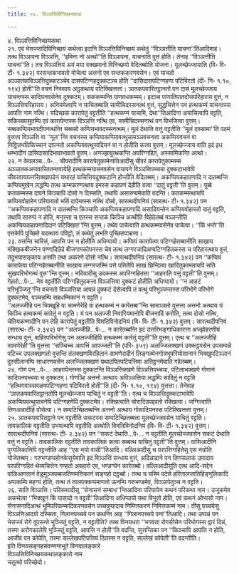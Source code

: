 ```yaml
---
title: ०४. विञ्ञत्तिविनिच्छयकथा

---
```

४. विञ्ञत्तिविनिच्छयकथा  
२१. एवं भेसज्जादिविनिच्छयं कथेत्वा इदानि विञ्ञत्तिविनिच्छयं कथेतुं ‘‘विञ्ञत्तीति याचना’’तिआदिमाह। तत्थ विञ्ञापना विञ्ञत्ति, ‘‘इमिना नो अत्थो’’ति विञ्ञापना, याचनाति वुत्तं होति। तेनाह ‘‘विञ्ञत्तीति याचना’’ति। तत्र विञ्ञत्तियं अयं मया वक्खमानो विनिच्छयो वेदितब्बोति योजना। मूलच्छेज्जायाति (वि॰ वि॰ टी॰ १.३४२) परसन्तकभावतो मोचेत्वा अत्तनो एव सन्तककरणवसेन। एवं याचतो अञ्ञातकविञ्ञत्तिदुक्कटञ्चेव दासपटिग्गहदुक्कटञ्च होति ‘‘दासिदासपटिग्गहणा पटिविरतो (दी॰ नि॰ १.१०, १९४) होती’’ति वचनं निस्साय अट्ठकथायं पटिक्खित्तत्ता। ञातकपवारितट्ठानतो पन दासं मूलच्छेज्जाय याचन्तस्स सादियनवसेनेव दुक्कटम्। सककम्मन्ति पाणवधकम्मम्। इदञ्च पाणातिपातदोसपरिहाराय वुत्तं, न विञ्ञत्तिपरिहाराय। अनियमेत्वापि न याचितब्बाति सामीचिदस्सनत्थं वुत्तं, सुद्धचित्तेन पन हत्थकम्मं याचन्तस्स आपत्ति नाम नत्थि। यदिच्छकं कारापेतुं वट्टतीति ‘‘हत्थकम्मं याचामि, देथा’’तिआदिना अयाचित्वापि वट्टति, सकिच्चपसुतम्पि एवं कारापेन्तस्स विञ्ञत्ति नत्थि एव, सामीचिदस्सनत्थं पन विभजित्वा वुत्तम्।  
सब्बकप्पियभावदीपनत्थन्ति सब्बसो कप्पियभावदस्सनत्थम्। मूलं देथाति वत्तुं वट्टतीति ‘‘मूलं दस्सामा’’ति पठमं वुत्तत्ता विञ्ञत्ति वा ‘‘मूल’’न्ति वचनस्स कप्पियाकप्पियवत्थुसामञ्ञवचनत्ता अकप्पियवचनं वा निट्ठितभतिकिच्चानं दापनतो अकप्पियवत्थुसादियनं वा न होतीति कत्वा वुत्तम्। मूलच्छेज्जाय वाति इदं इध थम्भादीनं दासिदासादिभावाभावतो वुत्तम्। अनज्झावुत्थकन्ति अपरिग्गहितं, अस्सामिकन्ति अत्थो।  
२२. न केवलञ्च…पे॰… चीवरादीनि कारापेतुकामेनातिआदीसु चीवरं कारापेतुकामस्स अञ्ञातकअप्पवारिततन्तवायेहि हत्थकम्मयाचनवसेन वायापने विञ्ञत्तिपच्चया दुक्कटाभावेपि चीवरवायापनसिक्खापदेन यथारहं पाचित्तियदुक्कटानि होन्तीति वेदितब्बम्। अकप्पियकहापणादि न दातब्बन्ति कप्पियमुखेन लद्धम्पि तत्थ कम्मकरणत्थाय इमस्स कहापणं देहीति वत्वा ‘‘दातुं वट्टती’’ति वुत्तम्। पुब्बे कतकम्मस्स दापने किञ्चापि दोसो न दिस्सति, तथापि असारुप्पमेवाति वदन्ति। कतकम्मत्थायपि कप्पियवोहारेन परियायतो भतिं दापेन्तस्स नत्थि दोसो, सारत्थदीपनियं (सारत्थ॰ टी॰ १.३४२) पन ‘‘अकप्पियकहापणादि न दातब्बन्ति किञ्चापि अकप्पियकहापणादिं असादियन्तेन कप्पियवोहारतो दातुं वट्टति, तथापि सारुप्पं न होति, मनुस्सा च एतस्स सन्तकं किञ्चि अत्थीति विहेठेतब्बं मञ्ञन्तीति अकप्पियकहापणादिदानं पटिक्खित्त’’न्ति वुत्तम्। तथेव पाचेत्वाति हत्थकम्मवसेनेव पाचेत्वा। ‘‘किं भन्ते’’ति एत्तकेपि पुच्छिते यदत्थाय पविट्ठो, तं कथेतुं लभति पुच्छितपञ्हत्ता।  
२३. वत्तन्ति चारित्तं, आपत्ति पन न होतीति अधिप्पायो। कप्पियं कारापेत्वा पटिग्गहेतब्बानीति साखाय मक्खिकबीजनेन पण्णादिछेदे बीजगामकोपनस्स चेव तत्थ लग्गरजादिअप्पटिग्गहितकस्स च परिहारत्थाय वुत्तं, तदुभयासङ्काय असति तथा अकरणे दोसो नत्थि। सारत्थदीपनियं (सारत्थ॰ टी॰ १.३४२) पन ‘‘कप्पियं कारापेत्वा पटिग्गहेतब्बानीति साखाय लग्गरजस्मिं पत्ते पतितेपि साखं छिन्दित्वा खादितुकामतायपि सति सुखपरिभोगत्थं वुत्त’’न्ति वुत्तम्। नदियादीसु उदकस्स अपरिग्गहितत्ता ‘‘आहराति वत्तुं वट्टती’’ति वुत्तम्। गेहतो…पे॰… नेव वट्टतीति परिग्गहितुदकत्ता विञ्ञत्तिया दुक्कटं होतीति अधिप्पायो। ‘‘न आहटं परिभुञ्जितु’’न्ति वचनतो विञ्ञत्तिया आपन्नं दुक्कटं देसेत्वापि तं वत्थुं परिभुञ्जन्तस्स परिभोगे परिभोगे दुक्कटमेव, पञ्चन्नम्पि सहधम्मिकानं न वट्टति।  
‘‘अलज्जीहि पन भिक्खूहि वा सामणेरेहि वा हत्थकम्मं न कारेतब्ब’’न्ति सामञ्ञतो वुत्तत्ता अत्तनो अत्थाय यं किञ्चि हत्थकम्मं कारेतुं न वट्टति। यं पन अलज्जी निवारियमानोपि बीजनादिं करोति, तत्थ दोसो नत्थि, चेतियकम्मादीनि पन तेहि कारापेतुं वट्टतीति विमतिविनोदनियं (वि॰ वि॰ टी॰ १.३४२) वुत्तम्। सारत्थदीपनियं (सारत्थ॰ टी॰ २.३४२) पन ‘‘अलज्जीहि…पे॰… न कारेतब्बन्ति इदं उत्तरिभङ्गाधिकारत्ता अज्झोहरणीयं सन्धाय वुत्तं, बाहिरपरिभोगेसु पन अलज्जीहिपि हत्थकम्मं कारेतुं वट्टती’’ति वुत्तम्। एत्थ च ‘‘अलज्जीहि सामणेरेही’’ति वुत्तत्ता ‘‘सञ्चिच्च आपत्तिं आपज्जती’’ति (परि॰ ३५९) अलज्जिलक्खणं उक्कट्ठवसेन उपसम्पन्ने पटिच्च उपलक्खणतो वुत्तन्ति तंलक्खणविरहितानं सामणेरादीनं लिङ्गत्थेनगोत्रभुपरियोसानानं भिक्खुपटिञ्ञानं दुस्सीलानम्पि साधारणवसेन अलज्जिलक्खणं यथाठपितपटिपत्तिया अतिट्ठनमेवाति गहेतब्बम्।  
२४. गोणं पन…पे॰… आहरापेन्तस्स दुक्कटन्ति विञ्ञत्तिक्खणे विञ्ञत्तिपच्चया, पटिलाभक्खणे गोणानं सादियनपच्चया च दुक्कटम्। गोणञ्हि अत्तनो अत्थाय अविञ्ञत्तिया लद्धम्पि सादितुं न वट्टति ‘‘हत्थिगवास्सवळवपटिग्गहणा पटिविरतो होती’’ति (दी॰ नि॰ १.१०, १९४) वुत्तत्ता। तेनेवाह ‘‘ञातकपवारितट्ठानतोपि मूलच्छेज्जाय याचितुं न वट्टती’’ति। एत्थ च विञ्ञत्तिदुक्कटाभावेपि अकप्पियवत्थुयाचनेपि पटिग्गहणेपि दुक्कटमेव। रक्खित्वाति चोरादिउपद्दवतो रक्खित्वा। जग्गित्वाति तिणअन्नादीहि पोसेत्वा। न सम्पटिच्छितब्बन्ति अत्तनो अत्थाय गोसादियनस्स पटिक्खित्तत्ता वुत्तम्।  
२५. ञातकपवारितट्ठाने पन वट्टतीति सकटस्स सम्पटिच्छितब्बत्ता मूलच्छेज्जवसेन याचितुं वट्टति। तावकालिकं वट्टतीति उभयत्थापि वट्टतीति अत्थोति विमतिविनोदनियं (वि॰ वि॰ टी॰ १.३४२) वुत्तम्। सारत्थदीपनियं (सारत्थ॰ टी॰ २.३४२) पन ‘‘सकटं देथाति…पे॰… न वट्टतीति मूलच्छेज्जवसेन सकटं देथाति वत्तुं न वट्टति। तावकालिकं वट्टतीति तावकालिकं कत्वा सब्बत्थ याचितुं वट्टती’’ति वुत्तम्। वासिआदीनि पुग्गलिकानिपि वट्टन्तीति आह ‘‘एस नयो वासी’’तिआदि। वल्लिआदीसु च परपरिग्गहितेसु एस नयोति योजेतब्बम्। गरुभण्डप्पहोनकेसुयेवाति इदं विञ्ञत्तिं सन्धाय वुत्तं, अदिन्नादाने पन तिणसलाकं उपादाय परपरिग्गहितं थेय्यचित्तेन गण्हतो अवहारो एव, भण्डग्घेन कारेतब्बो। वल्लिआदीसूति एत्थ आदि-सद्देन पाळिआगतानं वेळुमुञ्जपब्बजतिणमत्तिकानं सङ्गहो दट्ठब्बो। तत्थ च यस्मिं पदेसे हरितालजातिहिङ्गुलिकादि अप्पकम्पि महग्घं होति, तत्थ तं तालपक्कप्पमाणतो ऊनम्पि गरुभण्डमेव, विञ्ञापेतुञ्च न वट्टति।  
२६. साति विञ्ञत्ति। परिकथादीसु ‘‘सेनासनं सम्बाध’’न्तिआदिना परियायेन कथनं परिकथा नाम। उजुकमेव अकथेत्वा ‘‘भिक्खूनं किं पासादो न वट्टती’’तिआदिना अधिप्पायो यथा विभूतो होति, एवं कथनं ओभासो नाम। सेनासनादिअत्थं भूमिपरिकम्मादिकरणवसेन पच्चयुप्पादाय निमित्तकरणं निमित्तकम्मं नाम। तीसु पच्चयेसु विञ्ञत्तिआदयो दस्सिता, गिलानपच्चये पन कथन्ति आह ‘‘गिलानपच्चये पना’’तिआदि। तथा उप्पन्नं पन भेसज्जं रोगे वूपसन्ते भुञ्जितुं वट्टति, न वट्टतीति? तत्थ विनयधरा ‘‘भगवता रोगसीसेन परिभोगस्स द्वारं दिन्नं, तस्मा अरोगकालेपि भुञ्जितुं वट्टति, आपत्ति न होती’’ति वदन्ति, सुत्तन्तिका पन ‘‘किञ्चापि आपत्ति न होति, आजीवं पन कोपेति, तस्मा सल्लेखपटिपत्तियं ठितस्स न वट्टति, सल्लेखं कोपेती’’ति वदन्तीति।  
इति विनयसङ्गहसंवण्णनाभूते विनयालङ्कारे  
विञ्ञत्तिविनिच्छयकथालङ्कारो नाम  
चतुत्थो परिच्छेदो।  